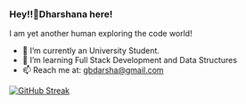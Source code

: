 ### Hey!!👋Dharshana here!

I am yet another human exploring the code world!

- 🔭 I’m currently an University Student.
- 🌱 I’m learning Full Stack Development and Data Structures 
- 📫 Reach me at: gbdarsha@gmail.com

[![GitHub Streak](https://github-readme-streak-stats.herokuapp.com?user=aintcyborg&theme=vue)](https://git.io/streak-stats)

